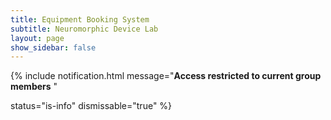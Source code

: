 ```yaml
---
title: Equipment Booking System
subtitle: Neuromorphic Device Lab
layout: page
show_sidebar: false
---
```


{% include notification.html
message="**Access restricted to current group members**
"

status="is-info"
dismissable="true" %}

<script src="//widget.simplybook.asia/v2/widget/widget.js"></script>
<script>var widget = new SimplybookWidget({"widget_type":"iframe","url":"https:\/\/ndlntu.simplybook.asia","theme":"default","theme_settings":{"timeline_hide_unavailable":"1","hide_past_days":"0","timeline_show_end_time":"0","timeline_modern_display":"as_slots","sb_base_color":"#2430de","display_item_mode":"list","booking_nav_bg_color":"#c5d2eb","body_bg_color":"#f7f7f7","sb_review_image":"","dark_font_color":"#494949","light_font_color":"#ffffff","btn_color_1":"#5e7da7","sb_company_label_color":"#ffffff","hide_img_mode":"0","show_sidebar":"1","sb_busy":"#dad2ce","sb_available":"#d3e0f1"},"timeline":"flexible_provider","datepicker":"top_calendar","is_rtl":false,"app_config":{"allow_switch_to_ada":0,"predefined":[]}});</script>